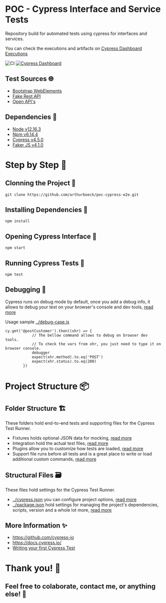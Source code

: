 # POC - Cypress Interface and Service Tests

Repository build for automated tests using cypress for  interfaces and services.

You can check the executions and artifacts on [Cypress Dashboard Executions](https://dashboard.cypress.io/projects/fnss6o/runs)

![CI](https://github.com/arthurboeck/poc-cypress-e2e/workflows/CI/badge.svg?branch=master) 
[![Cypress Dashboard][dashboard badge]][dashboard url]

## Test Sources :globe_with_meridians:
* [Bootstrap WebElements](https://www.grocerycrud.com/demo/bootstrap_theme_v4/)
* [Fake Rest API](https://fakerestapi.azurewebsites.net/)
* [Open API's](https://any-api.com/)

## Dependencies :wrench:
* [Node v12.16.3](https://nodejs.org/en/docs/)
* [Npm v6.14.4](https://docs.npmjs.com/)
* [Cypress v4.5.0](https://docs.cypress.io/guides/getting-started/installing-cypress.html)
* [Faker JS v4.1.0](https://github.com/marak/Faker.js/)

# Step by Step :pencil:
## Clonning the Project :art:
```
git clone https://github.com/arthurboeck/poc-cypress-e2e.git
```

## Installing Dependencies :pushpin:
```
npm install
```

## Opening Cypress Interface :dizzy:
```
npm start
```

## Running Cypress Tests :rocket:
```
npm test
```

## Debugging :bug:
Cypress runs on debug mode by default, once you add a debug info, it allows to debug your test on your browser's console and dev tools, [read more](https://docs.cypress.io/guides/guides/debugging.html)

Usage sample [../debug-case.js](https://github.com/arthurboeck/poc-cypress-e2e/blob/master/cypress/integration/interface/debug-case.js)
```
cy.get('@postCustomer').then((xhr) => {
            // The bellow command allows to debug on browser dev tools.
            // To check the vars from xhr, you just need to type it on browser console.
            debugger 
            expect(xhr.method).to.eq('POST')
            expect(xhr.status).to.eq(200)
        })
```

# Project Structure :package:
## Folder Structure :building_construction:
These folders hold end-to-end tests and supporting files for the Cypress Test Runner.
* Fixtures holds optional JSON data for mocking, [read more](https://docs.cypress.io/api/commands/fixture.html)
* Integration hold the actual test files, [read more](https://docs.cypress.io/guides/core-concepts/writing-and-organizing-tests.html#Folder-Structure)
* Plugins allow you to customize how tests are loaded, [read more](https://docs.cypress.io/plugins/index.html)
* Support file runs before all tests and is a great place to write or load additional custom commands, [read more](https://docs.cypress.io/guides/core-concepts/writing-and-organizing-tests.html#Support-file)

## Structural Files :card_file_box:
These files hold settings for the Cypress Test Runner.
* [../cypress.json](https://github.com/arthurboeck/poc-cypress-e2e/blob/master/cypress.json) you can configure project options, [read more](https://docs.cypress.io/guides/references/configuration.html#Options)
* [../package.json](https://github.com/arthurboeck/poc-cypress-e2e/blob/master/package.json) hold settings for managing the project's dependencies, scripts, version and a whole lot more, [read more](https://dev.to/easybuoy/understanding-the-package-json-file-3fdg)

## More Information :sparkles:
* https://github.com/cypress-io
* https://docs.cypress.io/
* [Writing your first Cypress Test](https://docs.cypress.io/guides/getting-started/writing-your-first-test.html)

# Thank you! :beers:
## Feel free to colaborate, contact me, or anything else! :tada:

[dashboard badge]: https://img.shields.io/badge/cypress-dashboard-brightgreen.svg
[dashboard url]: https://dashboard.cypress.io/projects/fnss6o/runs
